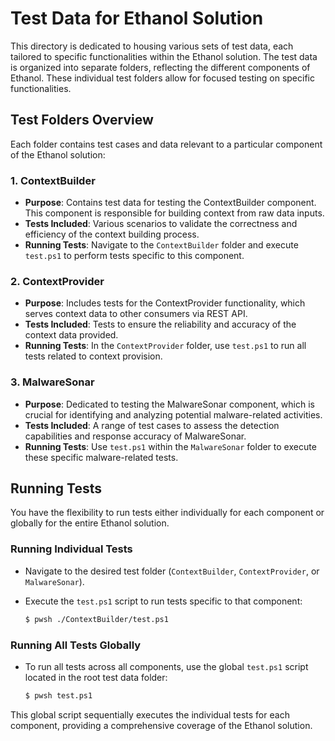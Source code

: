 # Test Data for Ethanol Solution

This directory is dedicated to housing various sets of test data, each tailored to specific functionalities within the Ethanol solution. The test data is organized into separate folders, reflecting the different components of Ethanol. These individual test folders allow for focused testing on specific functionalities.

## Test Folders Overview

Each folder contains test cases and data relevant to a particular component of the Ethanol solution:

### 1. ContextBuilder

- **Purpose**: Contains test data for testing the ContextBuilder component. This component is responsible for building context from raw data inputs.
- **Tests Included**: Various scenarios to validate the correctness and efficiency of the context building process.
- **Running Tests**: Navigate to the `ContextBuilder` folder and execute `test.ps1` to perform tests specific to this component.

### 2. ContextProvider

- **Purpose**: Includes tests for the ContextProvider functionality, which serves context data to other consumers via REST API.
- **Tests Included**: Tests to ensure the reliability and accuracy of the context data provided.
- **Running Tests**: In the `ContextProvider` folder, use `test.ps1` to run all tests related to context provision.

### 3. MalwareSonar

- **Purpose**: Dedicated to testing the MalwareSonar component, which is crucial for identifying and analyzing potential malware-related activities.
- **Tests Included**: A range of test cases to assess the detection capabilities and response accuracy of MalwareSonar.
- **Running Tests**: Use `test.ps1` within the `MalwareSonar` folder to execute these specific malware-related tests.

## Running Tests

You have the flexibility to run tests either individually for each component or globally for the entire Ethanol solution.

### Running Individual Tests

- Navigate to the desired test folder (`ContextBuilder`, `ContextProvider`, or `MalwareSonar`).
- Execute the `test.ps1` script to run tests specific to that component:

  ```bash
  $ pwsh ./ContextBuilder/test.ps1
  ```

### Running All Tests Globally

- To run all tests across all components, use the global `test.ps1` script located in the root test data folder:

  ```bash
  $ pwsh test.ps1
  ```

This global script sequentially executes the individual tests for each component, providing a comprehensive coverage of the Ethanol solution.
